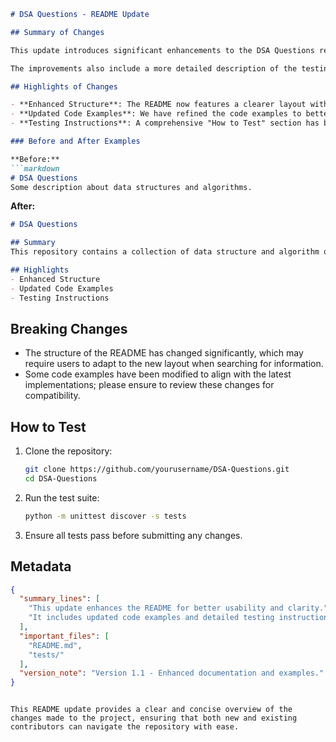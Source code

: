 ```markdown
# DSA Questions - README Update

## Summary of Changes

This update introduces significant enhancements to the DSA Questions repository, aimed at improving usability and clarity for contributors and users alike. The README has been reorganized to provide a more structured overview of the project, making it easier for new developers to understand the purpose and functionality of the repository. Additionally, we have included updated code examples that reflect the latest changes in the implementation of data structures and algorithms.

The improvements also include a more detailed description of the testing process, ensuring that contributors can easily verify their changes. This update is part of our ongoing efforts to maintain high-quality code and provide clear documentation for the community.

## Highlights of Changes

- **Enhanced Structure**: The README now features a clearer layout with distinct sections, including a summary, highlights, and testing instructions.
- **Updated Code Examples**: We have refined the code examples to better illustrate the implementation of various data structures and algorithms.
- **Testing Instructions**: A comprehensive "How to Test" section has been added to guide contributors through the testing process.

### Before and After Examples

**Before:**
```markdown
# DSA Questions
Some description about data structures and algorithms.
```

**After:**
```markdown
# DSA Questions

## Summary
This repository contains a collection of data structure and algorithm questions...

## Highlights
- Enhanced Structure
- Updated Code Examples
- Testing Instructions
```

## Breaking Changes

- The structure of the README has changed significantly, which may require users to adapt to the new layout when searching for information.
- Some code examples have been modified to align with the latest implementations; please ensure to review these changes for compatibility.

## How to Test

1. Clone the repository:
   ```bash
   git clone https://github.com/yourusername/DSA-Questions.git
   cd DSA-Questions
   ```

2. Run the test suite:
   ```bash
   python -m unittest discover -s tests
   ```

3. Ensure all tests pass before submitting any changes.

## Metadata

```json
{
  "summary_lines": [
    "This update enhances the README for better usability and clarity.",
    "It includes updated code examples and detailed testing instructions."
  ],
  "important_files": [
    "README.md",
    "tests/"
  ],
  "version_note": "Version 1.1 - Enhanced documentation and examples."
}
```
```

This README update provides a clear and concise overview of the changes made to the project, ensuring that both new and existing contributors can navigate the repository with ease.